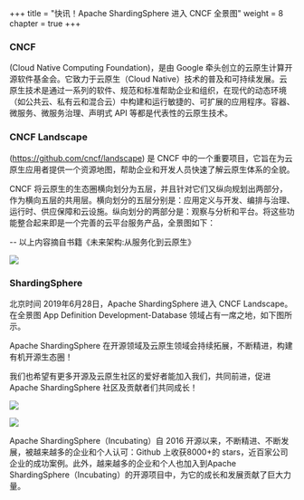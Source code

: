 +++
title = "快讯！Apache ShardingSphere 进入 CNCF 全景图"
weight = 8
chapter = true
+++

### CNCF

(Cloud Native Computing Foundation)，是由 Google 牵头创立的云原生计算开源软件基金会。它致力于云原生（Cloud Native）技术的普及和可持续发展。云原生技术是通过一系列的软件、规范和标准帮助企业和组织，在现代的动态环境（如公共云、私有云和混合云）中构建和运行敏捷的、可扩展的应用程序。容器、微服务、微服务治理、声明式 API 等都是代表性的云原生技术。

### CNCF Landscape

(https://github.com/cncf/landscape) 是 CNCF 中的一个重要项目，它旨在为云原生应用者提供一个资源地图，帮助企业和开发人员快速了解云原生体系的全貌。

CNCF 将云原生的生态圈横向划分为五层，并且针对它们又纵向规划出两部分，作为横向五层的共用层。横向划分的五层分别是：应用定义与开发、编排与治理、运行时、供应保障和云设施。纵向划分的两部分是：观察与分析和平台。将这些功能整合起来即是一个完善的云平台服务产品，全景图如下：

-- 以上内容摘自书籍《未来架构:从服务化到云原生》

![](https://shardingsphere.apache.org/blog/img/CNCF1.jpg)

### ShardingSphere

北京时间 2019年6月28日，Apache ShardingSphere 进入 CNCF Landscape。在全景图 App Definition Development-Database 领域占有一席之地，如下图所示。

Apache ShardingSphere 在开源领域及云原生领域会持续拓展，不断精进，构建有机开源生态圈！

我们也希望有更多开源及云原生社区的爱好者能加入我们，共同前进，促进 Apache ShardingSphere 社区及贡献者们共同成长！

![](https://shardingsphere.apache.org/blog/img/CNCF2.jpg)

![](https://shardingsphere.apache.org/blog/img/CNCF3.jpg)

Apache ShardingSphere（Incubating）自 2016 开源以来，不断精进、不断发展，被越来越多的企业和个人认可：Github 上收获8000+的 stars，近百家公司企业的成功案例。此外，越来越多的企业和个人也加入到Apache ShardingSphere（Incubating）的开源项目中，为它的成长和发展贡献了巨大力量。
